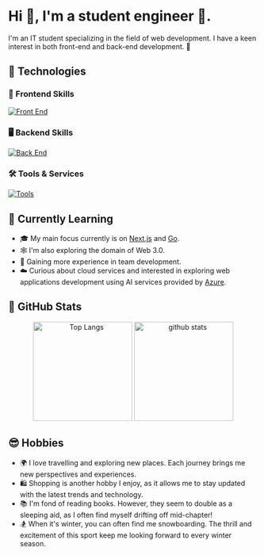 # Hi 👋, I'm a student engineer 🔰. 

I'm an IT student specializing in the field of web development. I have a keen interest in both front-end and back-end development. 🚀

## 🥰 Technologies

### 🎨 Frontend Skills
[![Front End](https://skillicons.dev/icons?i=html,css,sass,tailwind,js,ts,react,nextjs,astro,threejs,apollo)](https://skillicons.dev)

### 🖥️ Backend Skills
[![Back End](https://skillicons.dev/icons?i=rails,go,graphql,firebase,supabase)](https://skillicons.dev)

### 🛠️ Tools & Services
[![Tools](https://skillicons.dev/icons?i=idea,github,docker,figma,ai,ps,md)](https://skillicons.dev)

## 🤩 Currently Learning

- 🎓 My main focus currently is on [Next.js](https://nextjs.org/) and [Go](https://golang.org/).
- 🕸️ I'm also exploring the domain of Web 3.0.
- 🤝 Gaining more experience in team development.
- ☁️ Curious about cloud services and interested in exploring web applications development using AI services provided by [Azure](https://azure.microsoft.com/).


## 🧐 GitHub Stats

<p align="center"> 
  <img alt="Top Langs" height="200px" src="https://github-readme-stats.vercel.app/api/top-langs/?username=R1013-T&layout=compact&show_icons=true&theme=transparent&hide_border=true&title_color=d7e6ef&text_color=407e87&langs_count=10" />
  <img alt="github stats" height="200px" src="https://github-readme-stats.vercel.app/api?username=R1013-T&theme=transparent&show_icons=true&custom_title=GitHub&nbsp;Stats&hide_border=true&title_color=d7e6ef&text_color=407e87&text_bold=false&include_all_commits=true&ring_color=236feb&icon_color=0679c2" />
</p>

## 😎 Hobbies

- 🌍 I love travelling and exploring new places. Each journey brings me new perspectives and experiences.
- 🛍️ Shopping is another hobby I enjoy, as it allows me to stay updated with the latest trends and technology.
- 📚 I'm fond of reading books. However, they seem to double as a sleeping aid, as I often find myself drifting off mid-chapter!
- 🏂 When it's winter, you can often find me snowboarding. The thrill and excitement of this sport keep me looking forward to every winter season.
